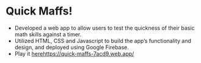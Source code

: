 # Quick Maffs!

+ Developed a web app to allow users to test the quickness of their basic math skills against a timer.
+ Utilized HTML, CSS and Javascript to build the app’s functionality and design, and deployed using Google Firebase.
+ Play it [here](https://quick-maffs-7acd9.web.app/)https://quick-maffs-7acd9.web.app/
